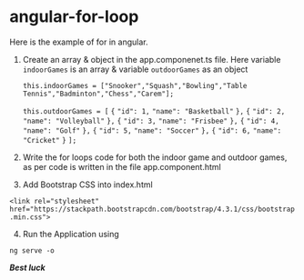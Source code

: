 # angular-for-loop

Here is the example of for in angular.

1. Create an array & object in the app.componenet.ts file.
Here variable `indoorGames` is an array & variable `outdoorGames` as an object

   `this.indoorGames = ["Snooker","Squash","Bowling","Table Tennis","Badminton","Chess","Carem"];`
    
    `this.outdoorGames = [`
      `{`
        `"id": 1,`
        `"name": "Basketball"`
      `},`
      `{`
        `"id": 2,`
        `"name": "Volleyball"`
      `},`
      `{`
        `"id": 3,`
        `"name": "Frisbee"`
      `},`
      `{`
        `"id": 4,`
        `"name": "Golf"`
      `},`
      `{`
        `"id": 5,`
        `"name": "Soccer"`
      `},`
      `{`
        `"id": 6,`
        `"name": "Cricket"`
      `}`
    `]; `

2. Write the for loops code for both the indoor game and outdoor games, as per code is written in the file app.component.html

3. Add Bootstrap CSS into index.html

`<link rel="stylesheet" href="https://stackpath.bootstrapcdn.com/bootstrap/4.3.1/css/bootstrap.min.css">`

4. Run the Application using

`ng serve -o`

_**Best luck**_
